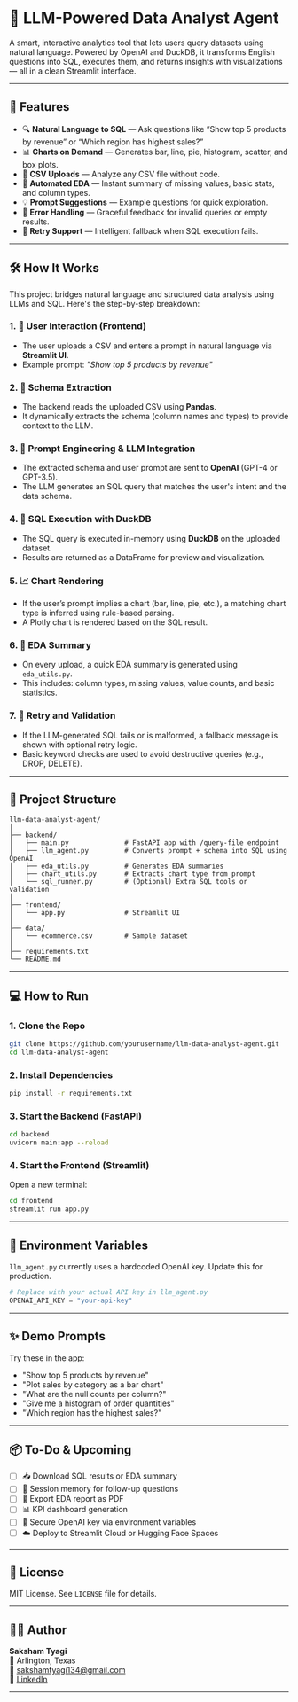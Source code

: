 # 🧠 LLM-Powered Data Analyst Agent

A smart, interactive analytics tool that lets users query datasets using natural language. Powered by OpenAI and DuckDB, it transforms English questions into SQL, executes them, and returns insights with visualizations — all in a clean Streamlit interface.

---

## 🚀 Features

- 🔍 **Natural Language to SQL** — Ask questions like “Show top 5 products by revenue” or “Which region has highest sales?”
- 📊 **Charts on Demand** — Generates bar, line, pie, histogram, scatter, and box plots.
- 📁 **CSV Uploads** — Analyze any CSV file without code.
- 🧠 **Automated EDA** — Instant summary of missing values, basic stats, and column types.
- 💡 **Prompt Suggestions** — Example questions for quick exploration.
- 🧼 **Error Handling** — Graceful feedback for invalid queries or empty results.
- 🔁 **Retry Support** — Intelligent fallback when SQL execution fails.

---

## 🛠️ How It Works

This project bridges natural language and structured data analysis using LLMs and SQL. Here's the step-by-step breakdown:

### 1. 🔁 User Interaction (Frontend)
- The user uploads a CSV and enters a prompt in natural language via **Streamlit UI**.
- Example prompt: *"Show top 5 products by revenue"*

### 2. 📄 Schema Extraction
- The backend reads the uploaded CSV using **Pandas**.
- It dynamically extracts the schema (column names and types) to provide context to the LLM.

### 3. 🤖 Prompt Engineering & LLM Integration
- The extracted schema and user prompt are sent to **OpenAI** (GPT-4 or GPT-3.5).
- The LLM generates an SQL query that matches the user's intent and the data schema.

### 4. 🦆 SQL Execution with DuckDB
- The SQL query is executed in-memory using **DuckDB** on the uploaded dataset.
- Results are returned as a DataFrame for preview and visualization.

### 5. 📈 Chart Rendering
- If the user’s prompt implies a chart (bar, line, pie, etc.), a matching chart type is inferred using rule-based parsing.
- A Plotly chart is rendered based on the SQL result.

### 6. 🧠 EDA Summary
- On every upload, a quick EDA summary is generated using `eda_utils.py`.
- This includes: column types, missing values, value counts, and basic statistics.

### 7. 🔄 Retry and Validation
- If the LLM-generated SQL fails or is malformed, a fallback message is shown with optional retry logic.
- Basic keyword checks are used to avoid destructive queries (e.g., DROP, DELETE).

---

## 📂 Project Structure

```
llm-data-analyst-agent/
│
├── backend/
│   ├── main.py              # FastAPI app with /query-file endpoint
│   ├── llm_agent.py         # Converts prompt + schema into SQL using OpenAI
│   ├── eda_utils.py         # Generates EDA summaries
│   ├── chart_utils.py       # Extracts chart type from prompt
│   └── sql_runner.py        # (Optional) Extra SQL tools or validation
│
├── frontend/
│   └── app.py               # Streamlit UI
│
├── data/
│   └── ecommerce.csv        # Sample dataset
│
├── requirements.txt
└── README.md
```

---

## 💻 How to Run

### 1. Clone the Repo

```bash
git clone https://github.com/yourusername/llm-data-analyst-agent.git
cd llm-data-analyst-agent
```

### 2. Install Dependencies

```bash
pip install -r requirements.txt
```

### 3. Start the Backend (FastAPI)

```bash
cd backend
uvicorn main:app --reload
```

### 4. Start the Frontend (Streamlit)

Open a new terminal:

```bash
cd frontend
streamlit run app.py
```

---

## 🔐 Environment Variables

`llm_agent.py` currently uses a hardcoded OpenAI key. Update this for production.

```python
# Replace with your actual API key in llm_agent.py
OPENAI_API_KEY = "your-api-key"
```

---

## ✨ Demo Prompts

Try these in the app:

- "Show top 5 products by revenue"
- "Plot sales by category as a bar chart"
- "What are the null counts per column?"
- "Give me a histogram of order quantities"
- "Which region has the highest sales?"

---

## 📦 To-Do & Upcoming

- [ ] 📥 Download SQL results or EDA summary
- [ ] 🧠 Session memory for follow-up questions
- [ ] 📝 Export EDA report as PDF
- [ ] 📊 KPI dashboard generation
- [ ] 🔐 Secure OpenAI key via environment variables
- [ ] ☁️ Deploy to Streamlit Cloud or Hugging Face Spaces

---

## 📜 License

MIT License. See `LICENSE` file for details.

---

## 👨‍💻 Author

**Saksham Tyagi**  
📍 Arlington, Texas  
📧 [sakshamtyagi134@gmail.com](mailto:sakshamtyagi134@gmail.com)  
🔗 [LinkedIn](https://linkedin.com/in/sakshamtyagi)

---
